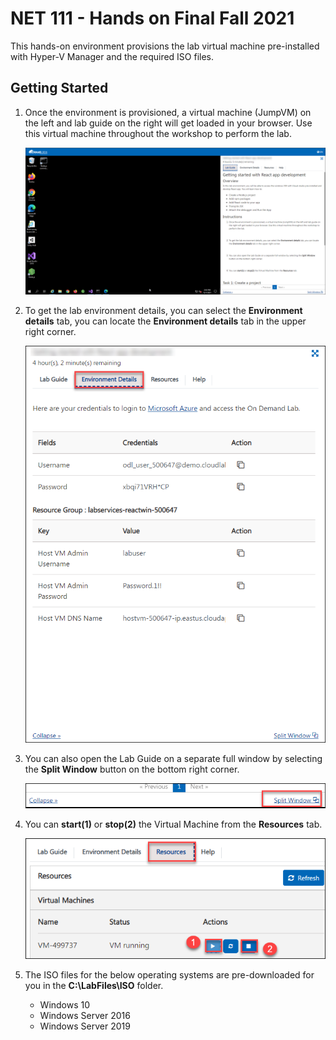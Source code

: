 # NET 111 - Hands on Final Fall 2021

This hands-on environment provisions the lab virtual machine pre-installed with Hyper-V Manager and the required ISO files.

## Getting Started

1. Once the environment is provisioned, a virtual machine (JumpVM) on the left and lab guide on the right will get loaded in your browser. Use this virtual machine throughout the workshop to perform the lab.

   ![](images/vmandguide.png)

2. To get the lab environment details, you can select the **Environment details** tab, you can locate the **Environment details** tab in the upper right corner.
   
   ![](images/envdetails.png)

3. You can also open the Lab Guide on a separate full window by selecting the **Split Window** button on the bottom right corner.
   
   ![](images/splitwindow.png)
 
4. You can **start(1)** or **stop(2)** the Virtual Machine from the **Resources** tab.

   ![](images/resourcestab.png)
   
5. The ISO files for the below operating systems are pre-downloaded for you in the **C:\LabFiles\ISO** folder.
   - Windows 10 
   - Windows Server 2016
   - Windows Server 2019




